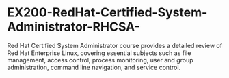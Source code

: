 # EX200-RedHat-Certified-System-Administrator-RHCSA-
Red Hat Certified System Administrator course provides a detailed review of Red Hat Enterprise Linux, covering essential subjects such as file management, access control, process monitoring, user and group administration, command line navigation, and service control.
